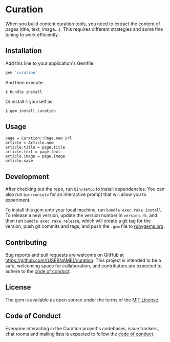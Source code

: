 # Curation

When you build content curation tools, you need to extract the content of pages (title, text, image...). This requires different strategies and some fine tuning to work efficiently.

## Installation

Add this line to your application's Gemfile:

```ruby
gem 'curation'
```

And then execute:

    $ bundle install

Or install it yourself as:

    $ gem install curation

## Usage

```
page = Curation::Page.new url
article = Article.new
article.title = page.title
article.text = page.text
article.image = page.image
article.save
```

## Development

After checking out the repo, run `bin/setup` to install dependencies. You can also run `bin/console` for an interactive prompt that will allow you to experiment.

To install this gem onto your local machine, run `bundle exec rake install`. To release a new version, update the version number in `version.rb`, and then run `bundle exec rake release`, which will create a git tag for the version, push git commits and tags, and push the `.gem` file to [rubygems.org](https://rubygems.org).

## Contributing

Bug reports and pull requests are welcome on GitHub at https://github.com/[USERNAME]/curation. This project is intended to be a safe, welcoming space for collaboration, and contributors are expected to adhere to the [code of conduct](https://github.com/[USERNAME]/curation/blob/master/CODE_OF_CONDUCT.md).


## License

The gem is available as open source under the terms of the [MIT License](https://opensource.org/licenses/MIT).

## Code of Conduct

Everyone interacting in the Curation project's codebases, issue trackers, chat rooms and mailing lists is expected to follow the [code of conduct](https://github.com/[USERNAME]/curation/blob/master/CODE_OF_CONDUCT.md).
